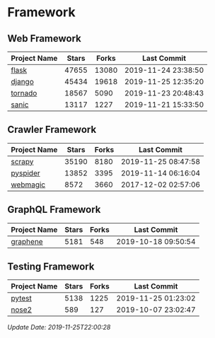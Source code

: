 # Framework

## Web Framework

| Project Name | Stars | Forks | Last Commit |
| ------------ | ----- | ----- | ----------- |
| [flask](https://github.com/pallets/flask) | 47655 | 13080 | 2019-11-24 23:38:50 |
| [django](https://github.com/django/django) | 45434 | 19618 | 2019-11-25 12:35:20 |
| [tornado](https://github.com/tornadoweb/tornado) | 18567 | 5090 | 2019-11-23 20:48:43 |
| [sanic](https://github.com/huge-success/sanic) | 13117 | 1227 | 2019-11-21 15:33:50 |

## Crawler Framework

| Project Name | Stars | Forks | Last Commit |
| ------------ | ----- | ----- | ----------- |
| [scrapy](https://github.com/scrapy/scrapy) | 35190 | 8180 | 2019-11-25 08:47:58 |
| [pyspider](https://github.com/binux/pyspider) | 13852 | 3395 | 2019-11-14 06:16:04 |
| [webmagic](https://github.com/code4craft/webmagic) | 8572 | 3660 | 2017-12-02 02:57:06 |

## GraphQL Framework

| Project Name | Stars | Forks | Last Commit |
| ------------ | ----- | ----- | ----------- |
| [graphene](https://github.com/graphql-python/graphene) | 5181 | 548 | 2019-10-18 09:50:54 |

## Testing Framework

| Project Name | Stars | Forks | Last Commit |
| ------------ | ----- | ----- | ----------- |
| [pytest](https://github.com/pytest-dev/pytest) | 5138 | 1225 | 2019-11-25 01:23:02 |
| [nose2](https://github.com/nose-devs/nose2) | 589 | 127 | 2019-10-07 23:02:47 |

*Update Date: 2019-11-25T22:00:28*